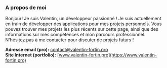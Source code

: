 ### A propos de moi

<p text-align="justify">Bonjour! Je suis Valentin, un développeur passionné ! Je suis actuellement en train de développer des applications pour mes projets personnels. Vous pouvez trouver mes projets les plus récents sur cette page, ainsi que des informations sur mes compétences et mon parcours professionnel. N'hésitez pas à me contacter pour discuter de projets futurs !</p>

**Adresse email (pro):** contact@valentin-fortin.pro<br>
**Site Internet (portfolio):** [www.valentin-fortin.pro](https://www.valentin-fortin.pro)
